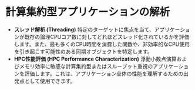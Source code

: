 # 計算集約型アプリケーションの解析
- **スレッド解析 (Threading)** 特定のターゲットに焦点を当て、アプリケーションが既存の論理CPUコア数に対してどれほどスレッド化されているかを評価します。また、最も多くのCPU時間を消費した関数や、非効率的なCPU使用を引き起こす可能性のある同期オブジェクトを特定します。
- **HPC性能評価 (HPC Performance Characterization)** 浮動小数点演算およびメモリ効率に敏感な計算集約型またはスループット重視のアプリケーションを評価します。これは、アプリケーション全体の性能を理解するための出発点として使用できます。
